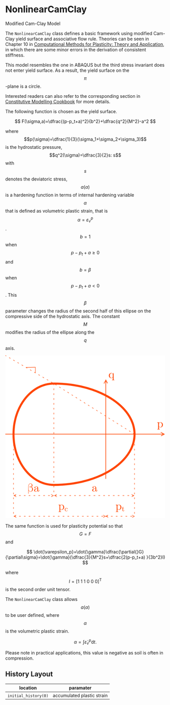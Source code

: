 # NonlinearCamClay

Modified Cam-Clay Model

The `NonlinearCamClay` class defines a basic framework using modified Cam-Clay yield surface and associative flow rule.
Theories can be seen in Chapter 10
in [Computational Methods for Plasticity: Theory and Application](https://doi.org/10.1002/9780470694626), in which there
are some minor errors in the derivation of consistent stiffness.

This model resembles the one in ABAQUS but the third stress invariant does not enter yield surface. As a result, the
yield surface on the $$\pi$$-plane is a circle.

Interested readers can also refer to the corresponding section
in [Constitutive Modelling Cookbook](https://github.com/TLCFEM/constitutive-modelling-cookbook/releases/download/latest/COOKBOOK.pdf)
for more details.

The following function is chosen as the yield surface.

$$
F(\sigma,a)=\dfrac{(p-p_t+a)^2}{b^2}+\dfrac{q^2}{M^2}-a^2
$$

where $$p(\sigma)=\dfrac{1}{3}(\sigma_1+\sigma_2+\sigma_3)$$ is the hydrostatic pressure, $$q^2(\sigma)=\dfrac{3}{2}s:
s$$ with $$s$$ denotes the deviatoric stress, $$a(\alpha)$$ is a hardening function in terms of internal hardening
variable $$\alpha$$ that is defined as volumetric plastic strain, that is $$\alpha=\varepsilon_v^p$$. $$b=1$$ when
$$p-p_t+a\ge0$$ and $$b=\beta$$ when $$p-p_t+a<0$$. This $$\beta$$ parameter changes the radius of the second half of
this ellipse on the compressive side of the hydrostatic axis. The constant $$M$$ modifies the radius of the ellipse
along the $$q$$ axis.

![yield surface](MCC.svg)

The same function is used for plasticity potential so that $$G=F$$ and

$$
\dot{\varepsilon_p}=\dot{\gamma}\dfrac{\partial{}G}{\partial\sigma}=\dot{\gamma}(\dfrac{3}{M^2}s+\dfrac{2(p-p_t+a)
}{3b^2}I)
$$

where $$I=[1~1~1~0~0~0]^\mathrm{T}$$ is the second order unit tensor.

The `NonlinearCamClay` class allows $$a(\alpha)$$ to be user defined, where $$\alpha$$ is the volumetric plastic strain.

$$
\alpha=\int\dot{\varepsilon}_v^p\mathrm{d}t.
$$

Please note in practical applications, this value is negative as soil is often in compression.

## History Layout

| location             | paramater                  |
|----------------------|----------------------------|
| `initial_history(0)` | accumulated plastic strain |
